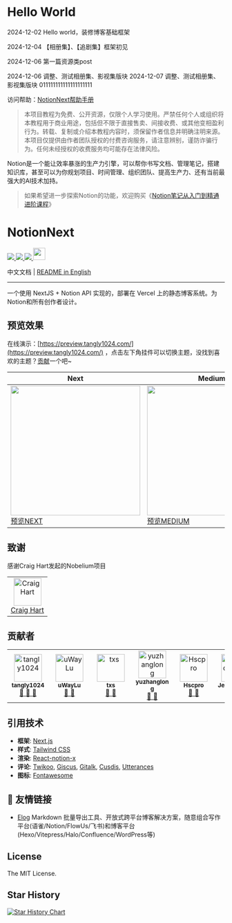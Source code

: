 # Hello World
2024-12-02 Hello world，装修博客基础框架

2024-12-04 【相册集】、【追剧集】框架初见

2024-12-06 第一篇资源类post

2024-12-06 调整、测试相册集、影视集版块
2024-12-07 调整、测试相册集、影视集版块 011111111111111111111

访问帮助：[NotionNext帮助手册](https://docs.tangly1024.com/)


> 本项目教程为免费、公开资源，仅限个人学习使用。严禁任何个人或组织将本教程用于商业用途，包括但不限于直接售卖、间接收费、或其他变相盈利行为。转载、复制或介绍本教程内容时，须保留作者信息并明确注明来源。
> 本项目仅提供由作者团队授权的付费咨询服务，请注意辨别，谨防诈骗行为。任何未经授权的收费服务均可能存在法律风险。

Notion是一个能让效率暴涨的生产力引擎，可以帮你书写文档、管理笔记，搭建知识库，甚至可以为你规划项目、时间管理、组织团队、提高生产力、还有当前最强大的AI技术加持。

> 如果希望进一步探索Notion的功能，欢迎购买《[Notion笔记从入门到精通进阶课程](https://docs.tangly1024.com/article/notion-tutorial)》


# NotionNext

<p>
  <a aria-label="GitHub commit activity" href="https://github.com/tangly1024/NotionNext/commits/main" title="GitHub commit activity">
    <img src="https://img.shields.io/github/commit-activity/m/tangly1024/NotionNext?style=for-the-badge"/>
  </a>
  <a aria-label="GitHub contributors" href="https://github.com/tangly1024/NotionNext/graphs/contributors" title="GitHub contributors">
    <img src="https://img.shields.io/github/contributors/tangly1024/NotionNext?color=orange&style=for-the-badge"/>
  </a>
  <a aria-label="Build status" href="#" title="Build status">
    <img src="https://img.shields.io/github/deployments/tangly1024/NotionNext/Production?logo=Vercel&style=for-the-badge"/>
  </a>
  <a aria-label="Powered by Vercel" href="https://vercel.com?utm_source=Craigary&utm_campaign=oss" title="Powered by Vercel">
    <img src="https://www.datocms-assets.com/31049/1618983297-powered-by-vercel.svg" height="28"/>
  </a>
</p>

中文文档 | [README in English](./README_EN.md)

<hr/>

一个使用 NextJS + Notion API 实现的，部署在 Vercel 上的静态博客系统。为Notion和所有创作者设计。


## 预览效果

在线演示：[https://preview.tangly1024.com/](https://preview.tangly1024.com/) ，点击左下角挂件可以切换主题，没找到喜欢的主题？[贡献](/CONTRIBUTING.md)一个吧~

| Next                                                                                                  | Medium                                                                                                      | Hexo                                                                                                  | Fukasawa                                                                                                          |
| ----------------------------------------------------------------------------------------------------- | ----------------------------------------------------------------------------------------------------------- | ----------------------------------------------------------------------------------------------------- | ----------------------------------------------------------------------------------------------------------------- |
| <img src='./docs/theme-next.png' width='300'/> [预览NEXT](https://preview.tangly1024.com/?theme=next) | <img src='./docs/theme-medium.png' width='300'/> [预览MEDIUM](https://preview.tangly1024.com/?theme=medium) | <img src='./docs/theme-hexo.png' width='300'/> [预览HEXO](https://preview.tangly1024.com/?theme=hexo) | <img src='./docs/theme-fukasawa.png' width='300'/> [预览FUKASAWA](https://preview.tangly1024.com/?theme=fukasawa) |

## 致谢

感谢Craig Hart发起的Nobelium项目

<table><tr align="left">
  <td align="center"><a href="https://github.com/craigary" title="Craig Hart"><img src="https://avatars.githubusercontent.com/u/10571717" width="64px;"alt="Craig Hart"/></a><br/><a href="https://github.com/craigary" title="Craig Hart">Craig Hart</a></td>
</tr></table>

## 贡献者

<table>
  <tr align="left">
  <td align="center">
  <a href="https://github.com/tangly1024" style="display:inline-block;width:80px"><img src="https://avatars.githubusercontent.com/u/15920488" width="64px;"alt="tangly1024"/><br/><sub><b>tangly1024</b></sub></a><br/><a href="https://github.com/tangly1024/NotionNext/commits?author=tangly1024" title="Owner" >🎫 🔧 🐛</a>
  </td> 
    
  <td align="center">
    <a href="https://github.com/uWayLu"  style="display:inline-block;width:80px"><img src="https://avatars.githubusercontent.com/u/21689326" width="64px;" alt="uWayLu"/><br/><sub><b>uWayLu</b></sub></a><br/><a href="https://github.com/tangly1024/NotionNext/commits?author=uWayLu" title="uWayLu" >🔧 🐛</a>
  </td>
    
  <td align="center">
    <a href="https://github.com/txs" style="display:inline-block;width:80px"><img src="https://avatars.githubusercontent.com/u/554329" width="64px;" alt="txs"/><br/><sub><b>txs</b></sub></a><br/><a href="https://github.com/tangly1024/NotionNext/commits?author=txs" title="txs" >🔧 🐛</a>
  </td>

  <td align="center">
    <a href="https://github.com/yuzhanglong" style="display:inline-block;width:80px"><img src="https://avatars.githubusercontent.com/u/56540811" width="64px;" alt="yuzhanglong"/><br/><sub><b>yuzhanglong</b></sub></a><br/><a href="https://github.com/tangly1024/NotionNext/commits?author=yuzhanglong" title="yuzhanglong" >🔧 🐛</a>
  </td> 
    
  <td align="center">
    <a href="https://github.com/Hscpro" style="display:inline-block;width:80px"><img src="https://avatars.githubusercontent.com/u/13926044" width="64px;" alt="Hscpro"/><br/><sub><b>Hscpro</b></sub></a><br/><a href="https://github.com/tangly1024/NotionNext/commits?author=Hscpro" title="Hscpro" >🔧 🐛</a>
  </td> 
    
  <td align="center">
    <a href="https://github.com/JensonMiao" style="display:inline-block;width:80px"><img src="https://avatars.githubusercontent.com/u/46488783" width="64px;" alt="JensonMiao"/><br/><sub><b>JensonMiao</b></sub></a><br/><a href="https://github.com/tangly1024/NotionNext/commits?author=JensonMiao" title="JensonMiao" >🔧 🐛</a>
  </td> 
  
  <td align="center">
    <a href="https://github.com/haixin1225" style="display:inline-block;width:80px"><img src="https://avatars.githubusercontent.com/u/28828438" width="64px;"  alt="haixin1225"/><br/><sub><b>haixin1225</b></sub></a><br/><a href="https://github.com/tangly1024/NotionNext/commits?author=haixin1225" title="haixin1225" >🔧 🐛</a>
  </td>

  <td align="center">
    <a href="https://github.com/mouyase" style="display:inline-block;width:80px"><img src="https://avatars.githubusercontent.com/u/7844572" width="64px;"  alt="mouyase"/><br/><sub><b>mouyase</b></sub></a><br/><a href="https://github.com/tangly1024/NotionNext/commits?author=mouyase" title="mouyase" >🔧 🐛</a>
  </td>
  
  <td align="center">
    <a href="https://github.com/qfdk" style="display:inline-block;width:80px"><img src="https://avatars.githubusercontent.com/u/2404478" width="64px;"  alt="qfdk"/><br/><sub><b>qfdk</b></sub></a><br/><a href="https://github.com/tangly1024/NotionNext/commits?author=qfdk" title="qfdk" >🔧 🐛</a>
  </td>
  
  <td align="center">
    <a href="https://github.com/ifyz" style="display:inline-block;width:80px"><img src="https://avatars.githubusercontent.com/u/118271360" width="64px;"  alt="ifyz"/><br/><sub><b>ifyz</b></sub></a><br><a href="https://github.com/tangly1024/NotionNext/commits?author=ifyz" title="ifyz" >🔧 🐛</a>
  </td>

  <td align="center">
    <a href="https://github.com/liqun98" style="display:inline-block;width:80px"><img src="https://avatars.githubusercontent.com/u/71168966" width="64px;"  alt="Liqun Zhao"/><br/><sub><b>Liqun Zhao</b></sub></a><br/><a href="https://github.com/tangly1024/NotionNext/commits?author=liqun98" title="liqun98" >🔧 🐛</a>
  </td>

  <td align="center">
    <a href="https://github.com/Ylarod" style="display:inline-block;width:80px"><img src="https://avatars.githubusercontent.com/u/30978685" width="64px;"  alt="Ylarod"/><br/><sub><b>Ylarod</b></sub></a><br/><a href="https://github.com/tangly1024/NotionNext/commits?author=Ylarod" title="Ylarod" >🔧 🐛</a>
  </td>

  <td align="center">
    <a href="https://github.com/lifeafter619" style="display:inline-block;width:80px"><img src="https://avatars.githubusercontent.com/u/65111206" width="64px;"  alt="Etherrreal."/><br/><sub><b>Etherrreal.</b></sub></a><br/><a href="https://github.com/tangly1024/NotionNext/commits?author=lifeafter619" title="Etherrreal." >🔧 🐛</a>
  </td>
  
  <td align="center">
  <a href="https://github.com/ykxkykx" style="display:inline-block;width:80px"><img src="https://avatars.githubusercontent.com/u/17985993" width="64px;"  alt="Joshua Astray"/><br/><sub><b>Joshua Astray</b></sub></a><br/><a href="https://github.com/tangly1024/NotionNext/commits?author=ykxkykx" title="ykxkykx" >🔧 🐛</a>
  </td>

  <td align="center">
    <a href="https://github.com/Vixcity" style="display:inline-block;width:80px"><img src="https://avatars.githubusercontent.com/u/57704177" width="64px;"  alt="Vixcity"/><br/><sub><b>Vixcity</b></sub></a><br/><a href="https://github.com/tangly1024/NotionNext/commits?author=Vixcity" title="Vixcity" >🔧 🐛</a>
  </td>

  <td align="center">
    <a href="https://github.com/ipatpat" style="display:inline-block;width:80px"><img src="https://avatars.githubusercontent.com/u/39089551" width="64px;"  alt="ipatpat"/><br/><sub><b>ipatpat</b></sub></a><br/><a href="https://github.com/tangly1024/NotionNext/commits?author=ipatpat" title="ipatpat" >🔧 🐛</a>
  </td>

  <td align="center">
    <a href="https://github.com/xloong" style="display:inline-block;width:80px"><img src="https://avatars.githubusercontent.com/u/8479955" width="64px;"  alt="xloong"/><br/><sub><b>xloong</b></sub></a><br/><a href="https://github.com/tangly1024/NotionNext/commits?author=xloong" title="xloong" >🔧 🐛</a>
  </td>

  <td align="center">
    <a href="https://github.com/expoli" style="display:inline-block;width:80px"><img src="https://avatars.githubusercontent.com/u/31023767" width="64px;"  alt="expoli"/><br/><sub><b>expoli</b></sub></a><br/><a href="https://github.com/tangly1024/NotionNext/commits?author=expoli" title="expoli" >🔧 🐛</a>
  </td>

  <td align="center">
    <a href="https://github.com/SuperHuangXu" style="display:inline-block;width:80px"><img src="https://avatars.githubusercontent.com/u/14816052" width="64px;"  alt="SuperHuangXu"/><br/><sub><b>bUBBLE</b></sub></a><br/><a href="https://github.com/tangly1024/NotionNext/commits?author=SuperHuangXu" title="SuperHuangXu" >🔧 🐛</a>
  </td>

  <td align="center">
    <a href="https://github.com/Pylogmon" style="display:inline-block;width:80px"><img src="https://avatars.githubusercontent.com/u/59004461" width="64px;"  alt="Pylogmon"/><br/><sub><b>派了个萌 </b></sub></a><br/><a href="https://github.com/tangly1024/NotionNext/commits?author=Pylogmon" title="Pylogmon" >🔧 🐛</a>
  </td>
  
  <td align="center">
    <a href="https://github.com/SkysCrystal" style="display:inline-block;width:80px"><img src="https://avatars.githubusercontent.com/u/49473463" width="64px;"  alt="SkysCrystal"/><br/><sub><b>Simon Shi</b></sub></a><br/><a href="https://github.com/tangly1024/NotionNext/commits?author=SkysCrystal" title="SkysCrystal" >🔧 🐛</a>
  </td>
  
  <td align="center">
    <a href="https://github.com/siygle" style="display:inline-block;width:80px"><img src="https://avatars.githubusercontent.com/u/173408" width="64px;"  alt="S.Y. Lee"/><br/><sub><b>S.Y. Lee</b></sub></a><br/><a href="https://github.com/tangly1024/NotionNext/commits?author=siygle" title="siygle" >🔧 🐛</a>
  </td>

  <td align="center">
    <a href="https://github.com/fighting-bug" style="display:inline-block;width:80px"><img src="https://avatars.githubusercontent.com/u/56441589" width="64px;"  alt="fighting-buf"/><br/><sub><b>fighting-buf</b></sub></a><br/><a href="https://github.com/tangly1024/NotionNext/commits?author=fighting-bug" title="fighting-buf" >🔧 🐛</a>
  </td>

  <td align="center">
    <a href="https://github.com/cliouo" style="display:inline-block;width:80px"><img src="https://avatars.githubusercontent.com/u/71540889" width="64px;"  alt="cliouo"/><br/><sub><b>cliouo</b></sub></a><br/><a href="https://github.com/tangly1024/NotionNext/commits?author=cliouo" title="cliouo" >🔧 🐛</a>
  </td>
  
  <td align="center">
    <a href="https://github.com/sudeakq" style="display:inline-block;width:80px"><img src="https://avatars.githubusercontent.com/u/102792219" width="64px;"  alt="Sude Akgün"/><br/><sub><b>Sude Akgün</b></sub></a><br/><a href="https://github.com/tangly1024/NotionNext/commits?author=sudeakq" title="sudeakq" >🔧 🐛</a>
  </td>

  <td align="center">
    <a href="https://github.com/fgprodigal" style="display:inline-block;width:80px"><img src="https://avatars.githubusercontent.com/u/769910" width="64px;"  alt="Ray"/><br/><sub><b>Ray</b></sub></a><br/><a href="https://github.com/tangly1024/NotionNext/commits?author=fgprodigal" title="Ray" >🔧 🐛</a>
  </td>

  <td align="center">
    <a href="https://github.com/hongzzz" style="display:inline-block;width:80px"><img src="https://avatars.githubusercontent.com/u/25585061" width="64px;"  alt="Hongzzz"/><br/><sub><b>Hongzzz</b></sub></a><br/><a href="https://github.com/tangly1024/NotionNext/commits?author=hongzzz" title="hongzzz" >🔧 🐛</a>
  </td>

  <td align="center">
    <a href="https://github.com/RedhairHambagu" style="display:inline-block;width:80px"><img src="https://avatars.githubusercontent.com/u/129669334" width="64px;"  alt="RedhairHambagu"/><br/><sub><b>RedhairHambagu</b></sub></a><br/><a href="https://github.com/tangly1024/NotionNext/commits?author=RedhairHambagu" title="RedhairHambagu" >🔧 🐛</a>
  </td>

  <td align="center">
    <a href="https://github.com/Allengl" style="display:inline-block;width:80px"><img src="https://avatars.githubusercontent.com/u/58612763" width="64px;"  alt="Allen"/><br/><sub><b>Allen</b></sub></a><br/><a href="https://github.com/tangly1024/NotionNext/commits?author=Allengl" title="Allengl" >🔧 🐛</a>
  </td>

  <td align="center">
    <a href="https://github.com/zdf1230" style="display:inline-block;width:80px"><img src="https://avatars.githubusercontent.com/u/5999425" width="64px;"  alt="zdf1230"/><br/><sub><b>zdf</b></sub></a><br/><a href="https://github.com/tangly1024/NotionNext/commits?author=zdf1230" title="zdf1230" >🔧 🐛</a>
  </td>

  <td align="center">
    <a href="https://github.com/emengweb" style="display:inline-block;width:80px"><img src="https://avatars.githubusercontent.com/u/31469739" width="64px;"  alt="emengweb"/><br/><sub><b>emengweb</b></sub></a><br/><a href="https://github.com/tangly1024/NotionNext/commits?author=emengweb" title="emengweb" >🔧 🐛</a>
  </td>

  <td align="center">
    <a href="https://github.com/kitety" style="display:inline-block;width:80px"><img src="https://avatars.githubusercontent.com/u/22906933" width="64px;"  alt="kitety"/><br/><sub><b>kitety</b></sub></a><br/><a href="https://github.com/tangly1024/NotionNext/commits?author=kitety" title="kitety" >🔧 🐛</a>
  </td>

 <td align="center">
    <a href="https://github.com/jxpeng98" style="display:inline-block;width:80px"><img src="https://avatars.githubusercontent.com/u/83734772" width="64px;"  alt=" Jiaxin Peng"/><br/><sub><b> Jiaxin Peng</b></sub></a><br/><a href="https://github.com/tangly1024/NotionNext/commits?author=jxpeng98" title="jxpeng98" >🔧 🐛</a>
  </td>

</tr>
</table>

## 引用技术

- **框架**: [Next.js](https://nextjs.org)
- **样式**: [Tailwind CSS](https://www.tailwindcss.cn/)
- **渲染**: [React-notion-x](https://github.com/NotionX/react-notion-x)
- **评论**: [Twikoo](https://github.com/imaegoo/twikoo), [Giscus](https://giscus.app/zh-CN), [Gitalk](https://gitalk.github.io), [Cusdis](https://cusdis.com), [Utterances](https://utteranc.es)
- **图标**: [Fontawesome](https://fontawesome.com/v6/icons/)

## 🔗 友情链接

- [Elog](https://github.com/LetTTGACO/elog) Markdown 批量导出工具、开放式跨平台博客解决方案，随意组合写作平台(语雀/Notion/FlowUs/飞书)和博客平台(Hexo/Vitepress/Halo/Confluence/WordPress等)

## License

The MIT License.

## Star History

[![Star History Chart](https://api.star-history.com/svg?repos=tangly1024/NotionNext&type=Date)](https://star-history.com/#tangly1024/NotionNext&Date)

